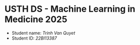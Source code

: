 USTH DS - Machine Learning in Medicine 2025
===============================================

- Student name: *Trinh Van Quyet*
- Student ID: *22BI13387*


